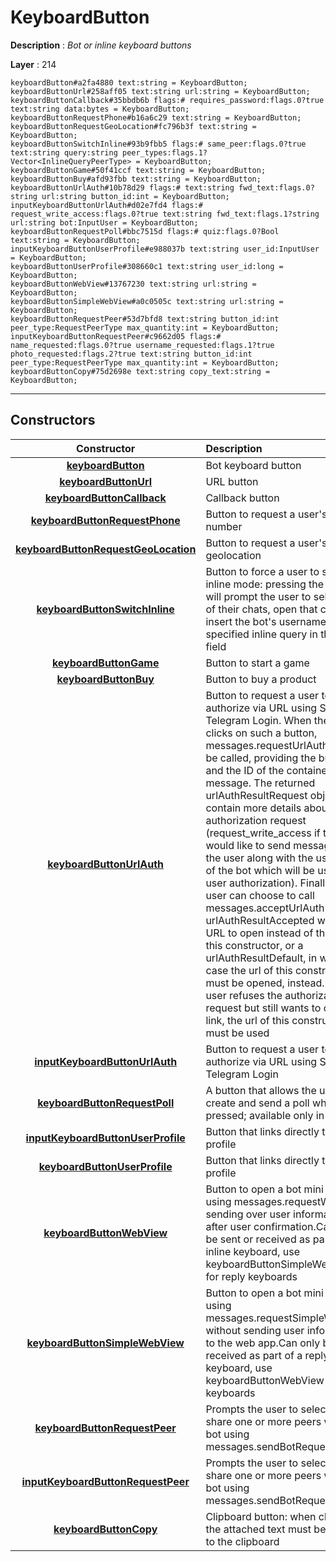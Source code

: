 # KeyboardButton

**Description** : *Bot or inline keyboard buttons*

**Layer** : 214

```tl
keyboardButton#a2fa4880 text:string = KeyboardButton;
keyboardButtonUrl#258aff05 text:string url:string = KeyboardButton;
keyboardButtonCallback#35bbdb6b flags:# requires_password:flags.0?true text:string data:bytes = KeyboardButton;
keyboardButtonRequestPhone#b16a6c29 text:string = KeyboardButton;
keyboardButtonRequestGeoLocation#fc796b3f text:string = KeyboardButton;
keyboardButtonSwitchInline#93b9fbb5 flags:# same_peer:flags.0?true text:string query:string peer_types:flags.1?Vector<InlineQueryPeerType> = KeyboardButton;
keyboardButtonGame#50f41ccf text:string = KeyboardButton;
keyboardButtonBuy#afd93fbb text:string = KeyboardButton;
keyboardButtonUrlAuth#10b78d29 flags:# text:string fwd_text:flags.0?string url:string button_id:int = KeyboardButton;
inputKeyboardButtonUrlAuth#d02e7fd4 flags:# request_write_access:flags.0?true text:string fwd_text:flags.1?string url:string bot:InputUser = KeyboardButton;
keyboardButtonRequestPoll#bbc7515d flags:# quiz:flags.0?Bool text:string = KeyboardButton;
inputKeyboardButtonUserProfile#e988037b text:string user_id:InputUser = KeyboardButton;
keyboardButtonUserProfile#308660c1 text:string user_id:long = KeyboardButton;
keyboardButtonWebView#13767230 text:string url:string = KeyboardButton;
keyboardButtonSimpleWebView#a0c0505c text:string url:string = KeyboardButton;
keyboardButtonRequestPeer#53d7bfd8 text:string button_id:int peer_type:RequestPeerType max_quantity:int = KeyboardButton;
inputKeyboardButtonRequestPeer#c9662d05 flags:# name_requested:flags.0?true username_requested:flags.1?true photo_requested:flags.2?true text:string button_id:int peer_type:RequestPeerType max_quantity:int = KeyboardButton;
keyboardButtonCopy#75d2698e text:string copy_text:string = KeyboardButton;
```

---

## Constructors

| Constructor | Description |
| :---: | :--- |
| [**keyboardButton**](constructor/keyboardButton) | Bot keyboard button |
| [**keyboardButtonUrl**](constructor/keyboardButtonUrl) | URL button |
| [**keyboardButtonCallback**](constructor/keyboardButtonCallback) | Callback button |
| [**keyboardButtonRequestPhone**](constructor/keyboardButtonRequestPhone) | Button to request a user's phone number |
| [**keyboardButtonRequestGeoLocation**](constructor/keyboardButtonRequestGeoLocation) | Button to request a user's geolocation |
| [**keyboardButtonSwitchInline**](constructor/keyboardButtonSwitchInline) | Button to force a user to switch to inline mode: pressing the button will prompt the user to select one of their chats, open that chat and insert the bot's username and the specified inline query in the input field |
| [**keyboardButtonGame**](constructor/keyboardButtonGame) | Button to start a game |
| [**keyboardButtonBuy**](constructor/keyboardButtonBuy) | Button to buy a product |
| [**keyboardButtonUrlAuth**](constructor/keyboardButtonUrlAuth) | Button to request a user to authorize via URL using Seamless Telegram Login. When the user clicks on such a button, messages.requestUrlAuth should be called, providing the button_id and the ID of the container message. The returned urlAuthResultRequest object will contain more details about the authorization request (request_write_access if the bot would like to send messages to the user along with the username of the bot which will be used for user authorization). Finally, the user can choose to call messages.acceptUrlAuth to get a urlAuthResultAccepted with the URL to open instead of the url of this constructor, or a urlAuthResultDefault, in which case the url of this constructor must be opened, instead. If the user refuses the authorization request but still wants to open the link, the url of this constructor must be used |
| [**inputKeyboardButtonUrlAuth**](constructor/inputKeyboardButtonUrlAuth) | Button to request a user to authorize via URL using Seamless Telegram Login |
| [**keyboardButtonRequestPoll**](constructor/keyboardButtonRequestPoll) | A button that allows the user to create and send a poll when pressed; available only in private |
| [**inputKeyboardButtonUserProfile**](constructor/inputKeyboardButtonUserProfile) | Button that links directly to a user profile |
| [**keyboardButtonUserProfile**](constructor/keyboardButtonUserProfile) | Button that links directly to a user profile |
| [**keyboardButtonWebView**](constructor/keyboardButtonWebView) | Button to open a bot mini app using messages.requestWebView, sending over user information after user confirmation.Can only be sent or received as part of an inline keyboard, use keyboardButtonSimpleWebView for reply keyboards |
| [**keyboardButtonSimpleWebView**](constructor/keyboardButtonSimpleWebView) | Button to open a bot mini app using messages.requestSimpleWebView, without sending user information to the web app.Can only be sent or received as part of a reply keyboard, use keyboardButtonWebView for inline keyboards |
| [**keyboardButtonRequestPeer**](constructor/keyboardButtonRequestPeer) | Prompts the user to select and share one or more peers with the bot using messages.sendBotRequestedPeer |
| [**inputKeyboardButtonRequestPeer**](constructor/inputKeyboardButtonRequestPeer) | Prompts the user to select and share one or more peers with the bot using messages.sendBotRequestedPeer |
| [**keyboardButtonCopy**](constructor/keyboardButtonCopy) | Clipboard button: when clicked, the attached text must be copied to the clipboard |